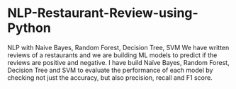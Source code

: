 # NLP-Restaurant-Review-using-Python
NLP with Naive Bayes, Random Forest, Decision Tree, SVM
We have written reviews of a restaurants and we are building ML models to predict if the reviews are positive and negative. I have build Naïve Bayes, Random Forest, Decision Tree and SVM to evaluate the performance of each model by checking not just the accuracy, but also precision, recall and F1 score.

